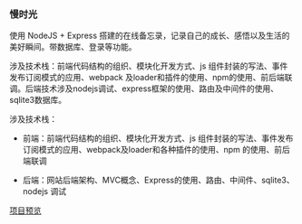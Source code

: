 ### 慢时光

使用 NodeJS + Express 搭建的在线备忘录，记录自己的成长、感悟以及生活的美好瞬间。带数据库、登录等功能。
 
涉及技术栈：前端代码结构的组织、模块化开发方式、js 组件封装的写法、事件发布订阅模式的应用、webpack 及loader和插件的使用、npm的使用、前后端联调。后端技术涉及nodejs调试、express框架的使用、路由及中间件的使用、sqlite3数据库。

涉及技术栈：

- 前端：前端代码结构的组织、模块化开发方式、js 组件封装的写法、事件发布订阅模式的应用、webpack及loader和各种插件的使用、npm 的使用、前后端联调

- 后端：网站后端架构、MVC概念、Express的使用、路由、中间件、sqlite3、nodejs 调试

[项目预览](http://www.expressnotes.top)
